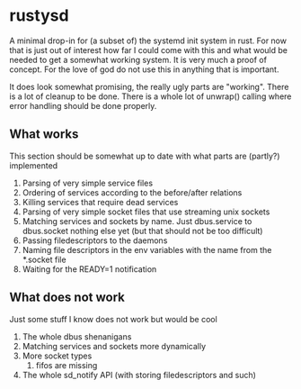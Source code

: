 # rustysd
A minimal drop-in for (a subset of) the systemd init system in rust. For now that is just out of interest how far I could come with this 
and what would be needed to get a somewhat working system. It is very much a proof of concept. For the love of god do not use this
in anything that is important.

It does look somewhat promising, the really ugly parts are "working". There is a lot of cleanup to be done. There is a whole lot of unwrap() calling
where error handling should be done properly.

## What works
This section should be somewhat up to date with what parts are (partly?) implemented

1. Parsing of very simple service files
1. Ordering of services according to the before/after relations
1. Killing services that require dead services 
1. Parsing of very simple socket files that use streaming unix sockets
1. Matching services and sockets by name. Just dbus.service to dbus.socket nothing else yet (but that should not be too difficult)
1. Passing filedescriptors to the daemons
1. Naming file descriptors in the env variables with the name from the *.socket file
1. Waiting for the READY=1 notification

## What does not work
Just some stuff I know does not work but would be cool

1. The whole dbus shenanigans
1. Matching services and sockets more dynamically
1. More socket types 
    1. fifos are missing
1. The whole sd_notify API (with storing filedescriptors and such)